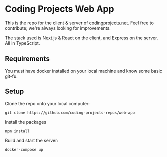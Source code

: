 # Coding Projects Web App

This is the repo for the client & server of [codingprojects.net](https://codingprojects.net). Feel free to contribute; we're always looking for improvements.

The stack used is Next.js & React on the client, and Express on the server. All in TypeScript.

## Requirements

You must have docker installed on your local machine and know some basic git-fu.

## Setup

Clone the repo onto your local computer:

```
git clone https://github.com/coding-projects-repos/web-app
```

Install the packages

```
npm install
```

Build and start the server:

```
docker-compose up
```

